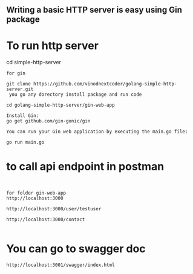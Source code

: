 
## Writing a basic HTTP server is easy using Gin package

# To run http server

cd simple-http-server

```
for gin

git clone https://github.com/vinodnextcoder/golang-simple-http-server.git
 you go any dorectory install package and run code

cd golang-simple-http-server/gin-web-app

Install Gin:
go get github.com/gin-gonic/gin

You can run your Gin web application by executing the main.go file:

go run main.go

````

# to call api endpoint in postman

```


for folder gin-web-app
http://localhost:3000

http://localhost:3000/user/testuser

http://localhost:3000/contact


```

# You can go to swagger doc

```
http://localhost:3001/swagger/index.html
```
